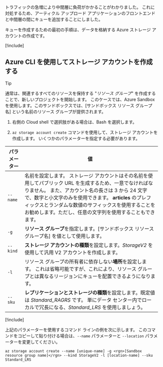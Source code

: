 トラフィックの急増により中間層に負荷がかかることがわかりました。 これに対処するため、アーティクル アップロード アプリケーションのフロントエンドと中間層の間にキューを追加することにしました。

キューを作成するための最初の手順は、データを格納する Azure ストレージ アカウントの作成です。

<!-- Activate the sandbox -->
[!include[](../../../includes/azure-sandbox-activate.md)]

## <a name="create-a-storage-account-with-the-azure-cli"></a>Azure CLI を使用してストレージ アカウントを作成する

> [!TIP] 
> 通常は、関連するすべてのリソースを保持する "_リソース グループ_" を作成することで、新しいプロジェクトを開始します。 このケースでは、Azure Sandbox を使用します。このサンドボックスでは、<rgn>[サンドボックス リソース グループ名]</rgn> という名前のリソース グループが提供されます。

1. 右側の Cloud shell で選択肢がある場合は、Bash を選択します。

1. `az storage account create` コマンドを使用して、ストレージ アカウントを作成します。 いくつかのパラメーターを指定する必要があります。

| パラメーター | 値 |
|-----------|-------|
| `--name`  | 名前を設定します。 ストレージ アカウントはその名前を使用してパブリック URL を生成するため、一意でなければなりません。 また、アカウント名の長さは 3 から 24 文字で、数字と小文字のみを使用できます。 **articles** のプレフィックスとランダムな数値のサフィックスを使用することをお勧めします。ただし、任意の文字列を使用することもできます。 |
| `-g`        | **リソース グループ**を指定します。<rgn>[サンドボックス リソース グループ名]</rgn> を値として使用します。 |
| `--kind`    | **ストレージ アカウントの種類**を設定します。_StorageV2_ を使用して汎用 V2 アカウントを作成します。 |
| `-l`        | リソース グループの所有者に依存しない**場所**を設定します。 これは省略可能ですが、これにより、リソース グループとは異なるリージョンにキューを配置できるようになります。 |
| `--sku`     | **レプリケーションとストレージの種類**を設定します。既定値は _Standard_RAGRS_ です。 単にデータ センター内でローカルで冗長になる、_Standard_LRS_ を使用しましょう。 |

<!-- Resource selection -->
[!include[](../../../includes/azure-sandbox-regions-first-mention-note.md)]

上記のパラメーターを使用するコマンド ラインの例を次に示します。 このコマンドをコピーして貼り付ける場合は、`--name` パラメーターと `--location` パラメーターを変更してください。

```azurecli
az storage account create --name [unique-name] -g <rgn>[Sandbox resource group name]</rgn> --kind StorageV2 -l [location-name] --sku Standard_LRS
```